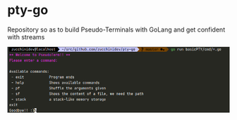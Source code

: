 # pty-go
Repository so as to build Pseudo-Terminals with GoLang and get confident with streams

<p>
    <img src="https://raw.githubusercontent.com/zucchinidev/pty-go/master/img/visualization.png" />
</p>
